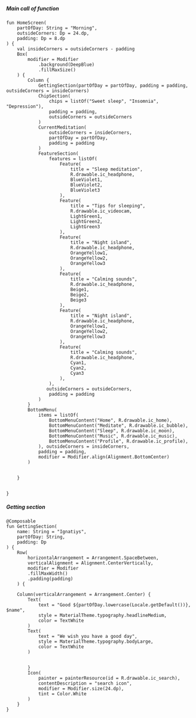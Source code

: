 ##### Main call of function 
	fun HomeScreen(  
	    partOfDay: String = "Morning",  
	    outsideCorners: Dp = 24.dp,  
	    padding: Dp = 8.dp  
	) {  
	    val insideCorners = outsideCorners - padding  
	    Box(  
	        modifier = Modifier  
	            .background(DeepBlue)  
	            .fillMaxSize()  
	    ) {  
	        Column {  
	            GettingSection(partOfDay = partOfDay, padding = padding, outsideCorners = insideCorners)  
	            ChipSection(  
	                chips = listOf("Sweet sleep", "Insomnia", "Depression"),  
	                padding = padding,  
	                outsideCorners = outsideCorners  
	            )  
	            CurrentMeditation(  
	                outsideCorners = insideCorners,  
	                partOfDay = partOfDay,  
	                padding = padding  
	            )  
	            FeatureSection(  
	                features = listOf(  
	                    Feature(  
	                        title = "Sleep meditation",  
	                        R.drawable.ic_headphone,  
	                        BlueViolet1,  
	                        BlueViolet2,  
	                        BlueViolet3  
	                    ),  
	                    Feature(  
	                        title = "Tips for sleeping",  
	                        R.drawable.ic_videocam,  
	                        LightGreen1,  
	                        LightGreen2,  
	                        LightGreen3  
	                    ),  
	                    Feature(  
	                        title = "Night island",  
	                        R.drawable.ic_headphone,  
	                        OrangeYellow1,  
	                        OrangeYellow2,  
	                        OrangeYellow3  
	                    ),  
	                    Feature(  
	                        title = "Calming sounds",  
	                        R.drawable.ic_headphone,  
	                        Beige1,  
	                        Beige2,  
	                        Beige3  
	                    ),  
	                    Feature(  
	                        title = "Night island",  
	                        R.drawable.ic_headphone,  
	                        OrangeYellow1,  
	                        OrangeYellow2,  
	                        OrangeYellow3  
	                    ),  
	                    Feature(  
	                        title = "Calming sounds",  
	                        R.drawable.ic_headphone,  
	                        Cyan1,  
	                        Cyan2,  
	                        Cyan3  
	                    ),  
	                ),  
	               outsideCorners = outsideCorners,  
	                padding = padding  
	            )  
	        }  
	        BottomMenu(  
	            items = listOf(  
	                BottomMenuContent("Home", R.drawable.ic_home),  
	                BottomMenuContent("Meditate", R.drawable.ic_bubble),  
	                BottomMenuContent("Sleep", R.drawable.ic_moon),  
	                BottomMenuContent("Music", R.drawable.ic_music),  
	                BottomMenuContent("Profile", R.drawable.ic_profile),  
	            ), outsideCorners = insideCorners,  
	            padding = padding,  
	            modifier = Modifier.align(Alignment.BottomCenter)  
	        )  
	  
	  
	    }  
	  
	  
	}

#####  Getting section
	@Composable  
	fun GettingSection(  
		name: String = "Ignatiys",  
		partOfDay: String,  
		padding: Dp  
	) {  
		Row(  
			horizontalArrangement = Arrangement.SpaceBetween,  
			verticalAlignment = Alignment.CenterVertically,  
			modifier = Modifier  
			.fillMaxWidth()  
			.padding(padding)  
		) {  
		  
		Column(verticalArrangement = Arrangement.Center) {  
			Text(  
				text = "Good ${partOfDay.lowercase(Locale.getDefault())}, $name",  
				style = MaterialTheme.typography.headlineMedium,  
				color = TextWhite  
			)  
			Text(  
				text = "We wish you have a good day",  
				style = MaterialTheme.typography.bodyLarge,  
				color = TextWhite  
			)  
			  
			  
			}  
			Icon(  
				painter = painterResource(id = R.drawable.ic_search),  
				contentDescription = "search icon",  
				modifier = Modifier.size(24.dp),  
				tint = Color.White  
			)  
		}    
	}